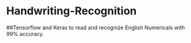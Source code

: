 # Handwriting-Recognition
##Tensorflow and Keras to read and recognize English Numericals with 99% accuracy.
